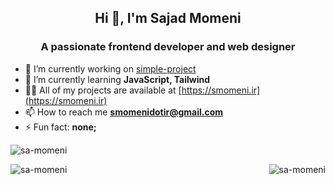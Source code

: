 <h2 align="center">Hi 👋, I'm Sajad Momeni</h2>
<h3 align="center">A passionate frontend developer and web designer</h3>

- 🔭 I’m currently working on [simple-project](https://github.com/sa-momeni/simple-project)
- 🌱 I’m currently learning **JavaScript, Tailwind**
- 👨‍💻 All of my projects are available at [https://smomeni.ir](https://smomeni.ir)
- 📫 How to reach me **smomenidotir@gmail.com**
- ⚡ Fun fact: **none;**

<p align="left"> <img src="https://komarev.com/ghpvc/?username=sa-momeni&label=Profile%20views&color=1c39bb&style=flat" alt="sa-momeni" /> </p>

<p><img align="right" src="https://github-readme-stats.vercel.app/api/top-langs?username=sa-momeni&show_icons=true&theme=dark&locale=en&layout=compact" alt="sa-momeni" /></p>

<p>&nbsp;<img align="left" src="https://github-readme-stats.vercel.app/api?username=sa-momeni&show_icons=true&theme=dark&locale=en" alt="sa-momeni" /></p>

